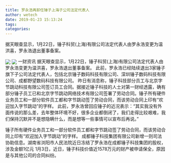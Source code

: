 ```yaml
---
title: 罗永浩再卸任锤子上海子公司法定代表人
author: wetech
date: 2019-01-23 15:13:24
tags: 
categories: 
---
```

据天眼查显示，1月22日，锤子科贸(上海)有限公司法定代表人由罗永浩变更为温洪喜，罗永浩退出董事备案。
<!-- more -->
<img align="center" border="0" src="https://imgcdn.yicai.com/uppics/images/2019/01/1446b04f166971f5e42bda3a93fca0c6.jpg" />
<img align="center" border="0" src="https://imgcdn.yicai.com/uppics/images/2019/01/bbf25c7515e08c89a2740a9f8a111f77.jpg" />
一财资讯
据天眼查显示，1月22日，锤子科贸(上海)有限公司法定代表人由罗永浩变更为温洪喜，罗永浩退出董事备案。
此前，罗永浩已经陆续退出3家锤子旗下子公司法定代表人，包括北京锤子数码科技有限公司、深圳锤子数码科技有限公司、成都野望数码科技有限公司。
昨日有消息称，锤子科技部分员工与北京字节跳动科技有限公司签订员工合同。据接近锤子科技的人士对第一财经透露，确有部分锤子员工已和北京字节跳动网络技术有限公司签署了劳动合同。锤子所有硬件业务员工和一部分软件员工都和字节跳动签了劳动合同，而该劳动合同上印有“欢迎加入字节跳动”的字样。
此前，罗永浩曾回应锤子的近况表示：“其实我没有外面传说的那么差，去年整体环境不好，很多企业都倒闭了，我们走得比较艰难，我们保持沉默并不是想隐瞒什么，而是想等一些事情可以宣布后再说。”
 
 
锤子所有硬件业务员工和一部分软件员工都和字节跳动签了劳动合同，而该劳动合同上印有“欢迎加入字节跳动”的字样。
成都锤子科技集团有限公司新增一则司法协助信息。湖南省浏阳市人民法院近日冻结了罗永浩在成都锤子科技集团的股权，涉及金额1亿元
1月3日，近日，锤子科技价值近1578万元的财产被申请保全，原因是与其他公司的合同纠纷。
